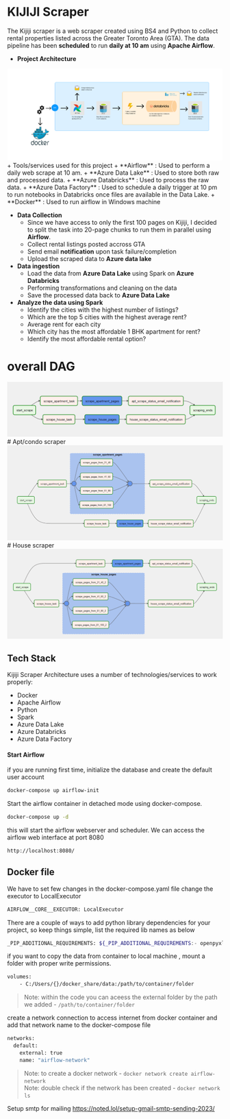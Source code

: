 # KIJIJI Scraper

The Kijiji scraper is a web scraper created using BS4 and Python to collect rental properties listed across the Greater Toronto Area (GTA). The data pipeline has been **scheduled** to run **daily at 10 am** using **Apache Airflow**. <br>

+ **Project Architecture**
<img src="screenshot/architecture.png" />
    + Tools/services used for this project
        + **Airflow** : Used to perform a daily web scrape at 10 am.
        + **Azure Data Lake** : Used to store both raw and processed data.
        + **Azure Databricks** : Used to process the raw data.
        + **Azure Data Factory** : Used to schedule a daily trigger at 10 pm to run notebooks in Databricks once files are available in the Data Lake. 
        + **Docker** : Used to run airflow in Windows machine

+ **Data Collection**
    + Since we have access to only the first 100 pages on Kijiji, I decided to split the task into 20-page chunks to run them in parallel using **Airflow**.
    + Collect rental listings posted accross GTA
    + Send email **notification** upon task failure/completion
    + Upload the scraped data to **Azure data lake**
 + **Data ingestion**
    + Load the data from **Azure Data Lake** using Spark on **Azure Databricks**
    + Performing transformations and cleaning on the data
    + Save the processed data back to **Azure Data Lake**
 + **Analyze the data using Spark**
    + Identify the cities with the highest number of listings?
    + Which are the top 5 cities with the highest average rent?
    + Average rent for each city
    + Which city has the most affordable 1 BHK apartment for rent?
    + Identify the most affordable rental option?

# overall DAG
<img src="screenshot/dag.png" />
# Apt/condo scraper
<img src="screenshot/dag2.png" />
# House scraper
<img src="screenshot/dag3.png" />

## Tech Stack

Kijiji Scraper Architecture uses a number of technologies/services to work properly:

- Docker
- Apache Airflow
- Python
- Spark
- Azure Data Lake
- Azure Databricks
- Azure Data Factory

#### Start Airflow

if you are running first time, initialize the database and create the default user account
```sh
docker-compose up airflow-init
```

Start the airflow container in detached mode using docker-compose.

```sh
docker-compose up -d
```

this will start the airflow webserver and scheduler. We can access the airflow web interface at port 8080

```sh
http://localhost:8080/
```

## Docker file

We have to set few changes in the docker-compose.yaml file
change the executor to LocalExecutor
```sh
AIRFLOW__CORE__EXECUTOR: LocalExecutor
```
There are a couple of ways to add python library dependencies for your project, so keep things simple, list the required lib names as below
```sh
_PIP_ADDITIONAL_REQUIREMENTS: ${_PIP_ADDITIONAL_REQUIREMENTS:- openpyxl}
```
if you want to copy the data from container to local machine , mount a folder with proper write permissions.
```sh
volumes:
    - C:/Users/{}/docker_share/data:/path/to/container/folder
```
> Note: within the code you can aceess the external folder by the path we added - `/path/to/container/folder`

create a network connection to access internet from docker container and add that network name to the docker-compose file
```sh
networks:
  default:
    external: true
    name: "airflow-network"
```
> Note: to create a docker network - `docker network create airflow-network` <br>
> Note: double check if the network has been created - `docker network ls`

Setup smtp for mailing 
https://noted.lol/setup-gmail-smtp-sending-2023/
